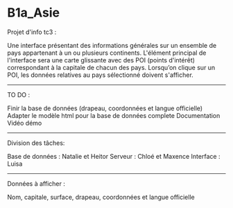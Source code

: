 # B1a_Asie
Projet d'info tc3 : 

Une interface présentant des informations générales sur un ensemble de pays appartenant à un ou
plusieurs continents. L'élément principal de l'interface sera une carte glissante avec des POI (points
d'intérêt) correspondant à la capitale de chacun des pays.
Lorsqu’on clique sur un POI, les données relatives au pays sélectionné doivent s'afficher.

----------------------------------------------------------------------
TO DO :

Finir la base de données (drapeau, coordonnées et langue officielle)
Adapter le modèle html pour la base de données complete
Documentation
Vidéo démo

----------------------------------------------------------------------
Division des tâches:

Base de données : Natalie et Heitor
Serveur : Chloé et Maxence
Interface : Luisa

----------------------------------------------------------------------
Données à afficher : 

Nom, capitale, surface, drapeau, coordonnées et langue officielle
